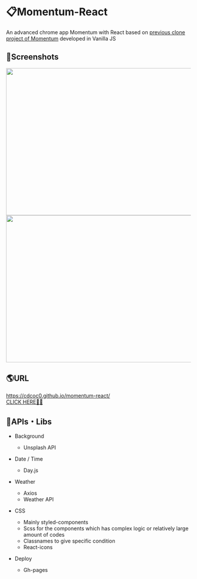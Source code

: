 # 📋Momentum-React
An advanced chrome app Momentum with React based on [previous clone project of Momentum](https://github.com/cdcoc0/Momentum) developed in Vanilla JS <br />

## 📸Screenshots

<div>
  <img width="800" height="400" src="https://user-images.githubusercontent.com/61813428/120476547-a77f5880-c3e5-11eb-9e8d-db45746e0f1a.png">
</div>
<div>
  <img width="800" height="400" src="https://user-images.githubusercontent.com/61813428/120476558-acdca300-c3e5-11eb-80e6-d0cec17862c3.png">
</div>

## 🌎URL
<https://cdcoc0.github.io/momentum-react/> <br />
[CLICK HERE🙋‍♀️](https://cdcoc0.github.io/momentum-react/) <br/>

## 📂APIs・Libs
- Background
  - Unsplash API <br />
  
- Date / Time
  - Day.js <br />

- Weather
  - Axios
  - Weather API <br />

- CSS
  - Mainly styled-components
  - Scss for the components which has complex logic or relatively large amount of codes
  - Classnames to give specific condition
  - React-icons <br />

- Deploy
  - Gh-pages <br />
